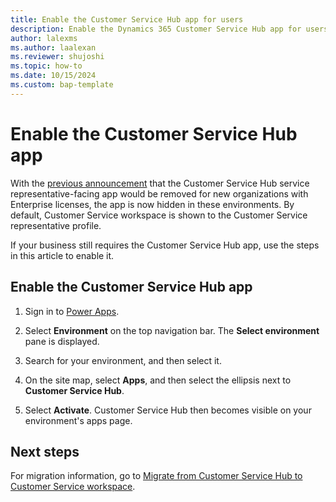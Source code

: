 ```yaml
---
title: Enable the Customer Service Hub app for users
description: Enable the Dynamics 365 Customer Service Hub app for users
author: lalexms
ms.author: laalexan
ms.reviewer: shujoshi
ms.topic: how-to
ms.date: 10/15/2024
ms.custom: bap-template
---
```


# Enable the Customer Service Hub app

With the [previous announcement](../implement/deprecations-customer-service.md#customer-service-hub-app-to-be-removed-for-new-organizations-with-enterprise-licenses-in-february-2025) that the Customer Service Hub service representative-facing app would be removed for new organizations with Enterprise licenses, the app is now hidden in these environments. By default, Customer Service workspace is shown to the Customer Service representative profile.

If your business still requires the Customer Service Hub app, use the steps in this article to enable it.

## Enable the Customer Service Hub app 

1. Sign in to [Power Apps](https://go.microsoft.com/fwlink/p/?linkid=2142083).

1. Select **Environment** on the top navigation bar. The **Select environment** pane is displayed.

1. Search for your environment, and then select it.

1. On the site map, select **Apps**, and then select the ellipsis next to **Customer Service Hub**.

1. Select **Activate**. Customer Service Hub then becomes visible on your environment's apps page.
    

## Next steps

For migration information, go to [Migrate from Customer Service Hub to Customer Service workspace](migrate-csh-to-csw.md).
